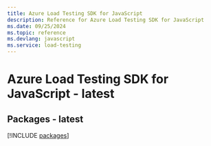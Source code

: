 ```yaml
---
title: Azure Load Testing SDK for JavaScript
description: Reference for Azure Load Testing SDK for JavaScript
ms.date: 09/25/2024
ms.topic: reference
ms.devlang: javascript
ms.service: load-testing
---
```

# Azure Load Testing SDK for JavaScript - latest
## Packages - latest
[!INCLUDE [packages](load-testing-index.md)]